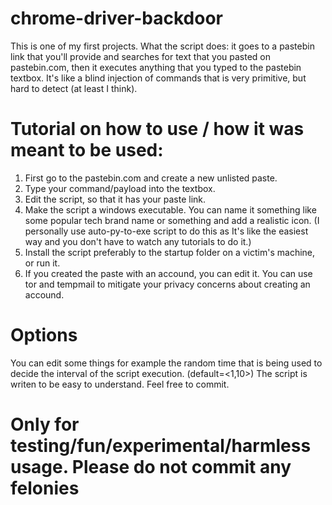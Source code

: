 # chrome-driver-backdoor


This is one of my first projects. What the script does: it goes to a pastebin link that you'll provide and searches for text that you pasted on pastebin.com,
then it executes anything that you typed to the pastebin textbox. 
It's like a blind injection of commands that is very primitive, but hard to detect (at least I think).

# Tutorial on how to use / how it was meant to be used:

1. First go to the pastebin.com and create a new unlisted paste.
2. Type your command/payload into the textbox.
3. Edit the script, so that it has your paste link.
4. Make the script a windows executable. You can name it something like some popular tech brand name or something and add a realistic icon. (I personally use auto-py-to-exe script to do this as It's like the easiest way and you don't have to watch any tutorials to do it.)
5. Install the script preferably to the startup folder on a victim's machine, or run it.
6. If you created the paste with an accound, you can edit it. You can use tor and tempmail to mitigate your privacy concerns about creating an accound.

# Options

You can edit some things for example the random time that is being used to decide the interval of the script execution. (default=<1,10>)
The script is writen to be easy to understand. Feel free to commit.


# Only for testing/fun/experimental/harmless usage. Please do not commit any felonies
